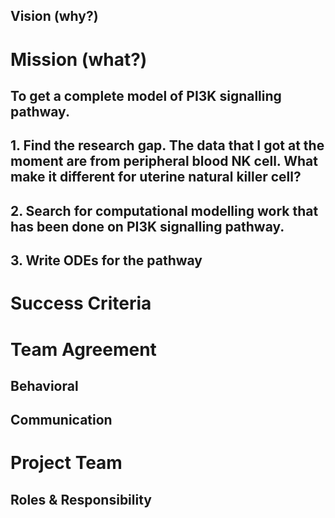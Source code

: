 ## **Vision** (why?)

## 

# Mission (what?)

## To get a complete model of PI3K signalling pathway.

## 1. Find the research gap. The data that I got at the moment are from peripheral blood NK cell. What make it different for uterine natural killer cell?

## 2. Search for computational modelling work that has been done on PI3K signalling pathway. 

## 3. Write ODEs for the pathway

##


# Success Criteria

# Team Agreement

## Behavioral

## Communication
  
# Project Team

## Roles & Responsibility
